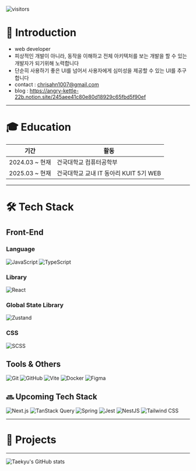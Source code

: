 <!-- 상단에 GitHub 방문자 수 뱃지 (선택) -->
![visitors](https://komarev.com/ghpvc/?username=kyuris01&color=blue)

# 👋 Introduction
* web developer
* 피상적인 개발이 아니라, 동작을 이해하고 전체 아키텍처를 보는 개발을 할 수 있는 개발자가 되기위해 노력합니다
* 단순히 사용하기 좋은 UI를 넘어서 사용자에게 심미성을 제공할 수 있는 UI를 추구합니다
* contact : chrisahn1007@gmail.com
* blog : https://angry-kettle-22b.notion.site/245aee41c80e80d18929c65fbd5f90ef

---

# 🎓 Education

| 기간 | 활동 |
|------|------|
| 2024.03 ~ 현재 | 건국대학교 컴퓨터공학부 |
| 2025.03 ~ 현재 | 건국대학교 교내 IT 동아리 KUIT 5기 WEB|
---

# 🛠 Tech Stack

## Front-End
### Language
![JavaScript](https://img.shields.io/badge/JavaScript-F7DF1E?style=flat&logo=javascript&logoColor=black)
![TypeScript](https://img.shields.io/badge/TypeScript-3178C6?style=flat&logo=typescript&logoColor=white)
### Library
![React](https://img.shields.io/badge/React-61DAFB?style=flat&logo=react&logoColor=black)
### Global State Library
![Zustand](https://img.shields.io/badge/Zustand-000000?style=flat&logo=Zustand&logoColor=white)
### CSS
![SCSS](https://img.shields.io/badge/SCSS-CC6699?style=flat&logo=sass&logoColor=white)
<!--
![Next.js](https://img.shields.io/badge/Next.js-000000?style=flat&logo=nextdotjs&logoColor=white)
![Spring Boot](https://img.shields.io/badge/Spring_Boot-6DB33F?style=flat&logo=springboot&logoColor=white)
-->
## Tools & Others

![Git](https://img.shields.io/badge/Git-F05032?style=flat&logo=git&logoColor=white)
![GitHub](https://img.shields.io/badge/GitHub-181717?style=flat&logo=github&logoColor=white)
![Vite](https://img.shields.io/badge/Vite-646CFF?style=flat&logo=vite&logoColor=white)
![Docker](https://img.shields.io/badge/Docker-2496ED?style=flat&logo=docker&logoColor=white)
![Figma](https://img.shields.io/badge/Figma-F24E1E?style=flat&logo=figma&logoColor=white)

## 🔜 Upcoming Tech Stack
![Next.js](https://img.shields.io/badge/Next.js-000000?style=flat&logo=next.js&logoColor=white)
![TanStack Query](https://img.shields.io/badge/TanStack%20Query-FF4154?style=flat&logo=react-query&logoColor=white)
![Spring](https://img.shields.io/badge/Spring-6DB33F?style=flat&logo=spring&logoColor=white)
![Jest](https://img.shields.io/badge/Jest-C21325?style=flat&logo=jest&logoColor=white)
![NestJS](https://img.shields.io/badge/NestJS-E0234E?style=flat&logo=nestjs&logoColor=white)
![Tailwind CSS](https://img.shields.io/badge/Tailwind%20CSS-06B6D4?style=flat&logo=tailwind-css&logoColor=white)

---

# 💼 Projects
<!--
| 프로젝트명 | 설명 | 링크 |
|------------|------|------|
| **OOO 웹 서비스** | OOO 기능을 가진 풀스택 프로젝트 | [GitHub](https://github.com/username/project) |
| **개인 포트폴리오 웹사이트** | 리액트 기반 자기소개 사이트 | [배포 링크](https://yourname.dev) |
| **기타 사이드 프로젝트** | 소규모 유틸, 실험 프로젝트 등 | [레포 모음](https://github.com/username?tab=repositories) |
-->
---

<!-- GitHub stats (선택) -->
![Taekyu's GitHub stats](https://github-readme-stats.vercel.app/api?username=kyuris01&show_icons=true&theme=default)
